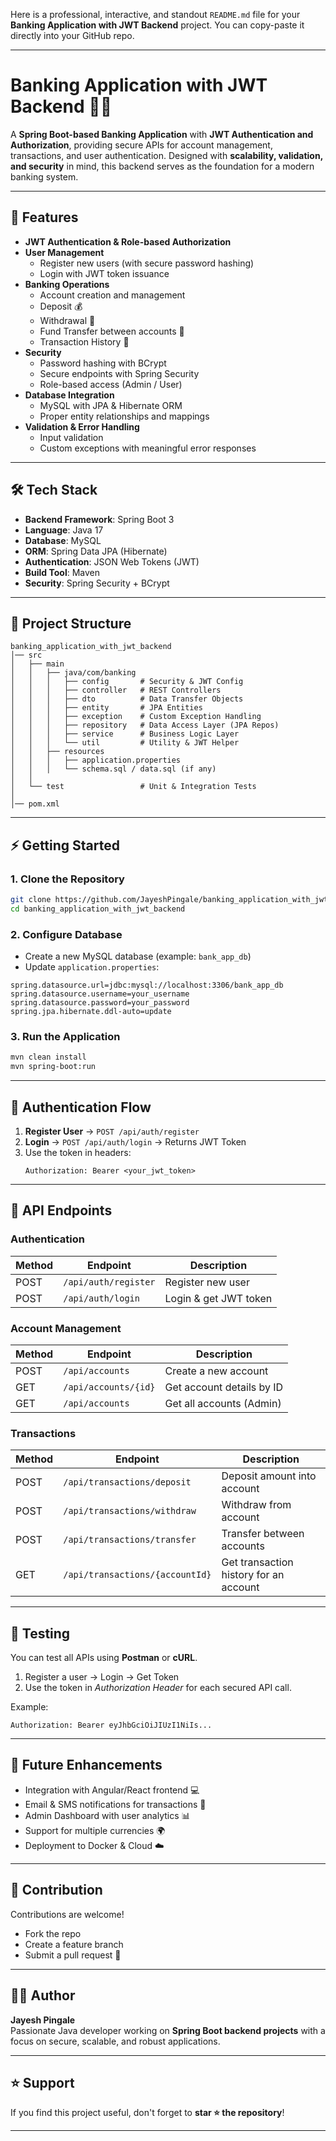 Here is a professional, interactive, and standout `README.md` file for your **Banking Application with JWT Backend** project. You can copy-paste it directly into your GitHub repo.  

***

# Banking Application with JWT Backend 🏦🔐

A **Spring Boot-based Banking Application** with **JWT Authentication and Authorization**, providing secure APIs for account management, transactions, and user authentication. Designed with **scalability, validation, and security** in mind, this backend serves as the foundation for a modern banking system.

***

## 🚀 Features
- **JWT Authentication & Role-based Authorization**
- **User Management**
  - Register new users (with secure password hashing)
  - Login with JWT token issuance
- **Banking Operations**
  - Account creation and management
  - Deposit 💰
  - Withdrawal 💸
  - Fund Transfer between accounts 🔄
  - Transaction History 📜
- **Security**
  - Password hashing with BCrypt
  - Secure endpoints with Spring Security
  - Role-based access (Admin / User)
- **Database Integration**
  - MySQL with JPA & Hibernate ORM
  - Proper entity relationships and mappings
- **Validation & Error Handling**
  - Input validation
  - Custom exceptions with meaningful error responses

***

## 🛠️ Tech Stack
- **Backend Framework**: Spring Boot 3  
- **Language**: Java 17  
- **Database**: MySQL  
- **ORM**: Spring Data JPA (Hibernate)  
- **Authentication**: JSON Web Tokens (JWT)  
- **Build Tool**: Maven  
- **Security**: Spring Security + BCrypt  

***

## 📂 Project Structure
```
banking_application_with_jwt_backend
│── src
│   ├── main
│   │   ├── java/com/banking
│   │   │   ├── config       # Security & JWT Config
│   │   │   ├── controller   # REST Controllers
│   │   │   ├── dto          # Data Transfer Objects
│   │   │   ├── entity       # JPA Entities
│   │   │   ├── exception    # Custom Exception Handling
│   │   │   ├── repository   # Data Access Layer (JPA Repos)
│   │   │   ├── service      # Business Logic Layer
│   │   │   └── util         # Utility & JWT Helper
│   │   ├── resources
│   │   │   ├── application.properties
│   │   │   └── schema.sql / data.sql (if any)
│   │
│   └── test                 # Unit & Integration Tests
│
│── pom.xml
```

***

## ⚡ Getting Started

### 1. Clone the Repository
```bash
git clone https://github.com/JayeshPingale/banking_application_with_jwt_backend.git
cd banking_application_with_jwt_backend
```

### 2. Configure Database
- Create a new MySQL database (example: `bank_app_db`)
- Update `application.properties`:
```properties
spring.datasource.url=jdbc:mysql://localhost:3306/bank_app_db
spring.datasource.username=your_username
spring.datasource.password=your_password
spring.jpa.hibernate.ddl-auto=update
```

### 3. Run the Application
```bash
mvn clean install
mvn spring-boot:run
```

***

## 🔑 Authentication Flow
1. **Register User** → `POST /api/auth/register`
2. **Login** → `POST /api/auth/login` → Returns JWT Token  
3. Use the token in headers:  
   ```
   Authorization: Bearer <your_jwt_token>
   ```

***

## 📡 API Endpoints

### Authentication
| Method | Endpoint                | Description          |
|--------|--------------------------|----------------------|
| POST   | `/api/auth/register`    | Register new user   |
| POST   | `/api/auth/login`       | Login & get JWT token |

### Account Management
| Method | Endpoint                | Description                     |
|--------|--------------------------|---------------------------------|
| POST   | `/api/accounts`         | Create a new account            |
| GET    | `/api/accounts/{id}`    | Get account details by ID       |
| GET    | `/api/accounts`         | Get all accounts (Admin)        |

### Transactions
| Method | Endpoint                           | Description                           |
|--------|-------------------------------------|---------------------------------------|
| POST   | `/api/transactions/deposit`        | Deposit amount into account           |
| POST   | `/api/transactions/withdraw`       | Withdraw from account                 |
| POST   | `/api/transactions/transfer`       | Transfer between accounts             |
| GET    | `/api/transactions/{accountId}`    | Get transaction history for an account |

***

## 🧪 Testing
You can test all APIs using **Postman** or **cURL**.  
1. Register a user → Login → Get Token  
2. Use the token in *Authorization Header* for each secured API call.  

Example:  
```
Authorization: Bearer eyJhbGciOiJIUzI1NiIs...
```

***

## 🎯 Future Enhancements
- Integration with Angular/React frontend 💻  
- Email & SMS notifications for transactions 📩  
- Admin Dashboard with user analytics 📊  
- Support for multiple currencies 🌍  
- Deployment to Docker & Cloud ☁️  

***

## 🤝 Contribution
Contributions are welcome!  
- Fork the repo  
- Create a feature branch  
- Submit a pull request 🚀  

***

## 👨‍💻 Author
**Jayesh Pingale**  
Passionate Java developer working on **Spring Boot backend projects** with a focus on secure, scalable, and robust applications.  

***

## ⭐ Support
If you find this project useful, don't forget to **star ⭐ the repository**!  

***
